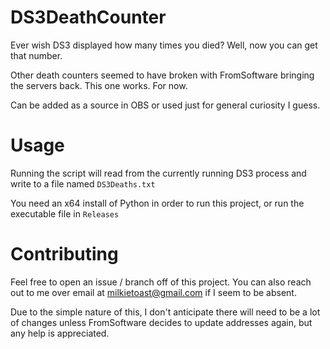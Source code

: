 # DS3DeathCounter
Ever wish DS3 displayed how many times you died? Well, now you can get that number.

Other death counters seemed to have broken with FromSoftware bringing the servers back. This one works. For now.

Can be added as a source in OBS or used just for general curiosity I guess.

# Usage
Running the script will read from the currently running DS3 process and write to a file named `DS3Deaths.txt`

You need an x64 install of Python in order to run this project, or run the executable file in `Releases`

# Contributing
Feel free to open an issue / branch off of this project. You can also reach out to me over email at milkietoast@gmail.com if I seem to be absent.

Due to the simple nature of this, I don't anticipate there will need to be a lot of changes unless FromSoftware decides to update addresses again, but any help is appreciated.
